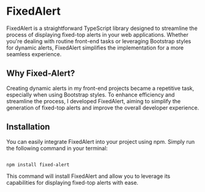 # FixedAlert

FixedAlert is a straightforward TypeScript library designed to streamline the process of displaying fixed-top alerts in your web applications. Whether you're dealing with routine front-end tasks or leveraging Bootstrap styles for dynamic alerts, FixedAlert simplifies the implementation for a more seamless experience.

## Why Fixed-Alert?

Creating dynamic alerts in my front-end projects became a repetitive task, especially when using Bootstrap styles. 
To enhance efficiency and streamline the process, I developed FixedAlert, aiming to simplify the generation of fixed-top alerts and improve the overall developer experience.

## Installation

You can easily integrate FixedAlert into your project using npm. Simply run the following command in your terminal:


```bash

npm install fixed-alert

```

This command will install FixedAlert and allow you to leverage its capabilities for displaying fixed-top alerts with ease.
